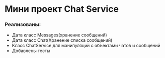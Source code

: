 # Мини проект Chat Service

### Реализованы:

- Дата класс Messages(хранение сообщений)
- Дата класс Chat(Хранение списка сообщений)
- Класс ChatService для манипуляций с объектами чатов и сообщений
- Добавлены тесты